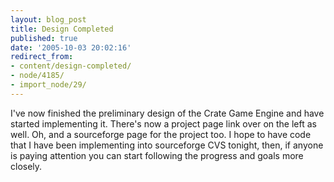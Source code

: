 ```yaml
---
layout: blog_post
title: Design Completed
published: true
date: '2005-10-03 20:02:16'
redirect_from:
- content/design-completed/
- node/4185/
- import_node/29/
---
```


I've now finished the preliminary design of the Crate Game Engine and have started implementing it. There's now a project page link over on the left as well. Oh, and a sourceforge page for the project too. I hope to have code that I have been implementing into sourceforge CVS tonight, then, if anyone is paying attention you can start following the progress and goals more closely.
